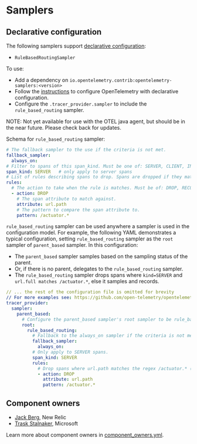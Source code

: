 # Samplers

## Declarative configuration

The following samplers support [declarative configuration](https://opentelemetry.io/docs/languages/java/configuration/#declarative-configuration):

* `RuleBasedRoutingSampler`

To use:

* Add a dependency on `io.opentelemetry.contrib:opentelemetry-samplers:<version>`
* Follow the [instructions](https://github.com/open-telemetry/opentelemetry-java/blob/main/sdk-extensions/incubator/README.md#file-configuration) to configure OpenTelemetry with declarative configuration.
* Configure the `.tracer_provider.sampler` to include the `rule_based_routing` sampler.

NOTE: Not yet available for use with the OTEL java agent, but should be in the near future. Please check back for updates.

Schema for `rule_based_routing` sampler:

```yaml
# The fallback sampler to the use if the criteria is not met.
fallback_sampler:
  always_on:
# Filter to spans of this span_kind. Must be one of: SERVER, CLIENT, INTERNAL, CONSUMER, PRODUCER.
span_kind: SERVER   # only apply to server spans
# List of rules describing spans to drop. Spans are dropped if they match one of the rules.
rules:
  # The action to take when the rule is matches. Must be of: DROP, RECORD_AND_SAMPLE.
  - action: DROP
    # The span attribute to match against.
    attribute: url.path
    # The pattern to compare the span attribute to.
    pattern: /actuator.*
```

`rule_based_routing` sampler can be used anywhere a sampler is used in the configuration model. For example, the following YAML demonstrates a typical configuration, setting `rule_based_routing` sampler as the `root` sampler of `parent_based` sampler. In this configuration:

* The `parent_based` sampler samples based on the sampling status of the parent.
* Or, if there is no parent, delegates to the `rule_based_routing` sampler.
* The `rule_based_routing` sampler drops spans where `kind=SERVER` and `url.full matches /actuator.*`, else it samples and records.

```yaml
// ... the rest of the configuration file is omitted for brevity
// For more examples see: https://github.com/open-telemetry/opentelemetry-configuration/blob/main/README.md#starter-templates
tracer_provider:
  sampler:
    parent_based:
      # Configure the parent_based sampler's root sampler to be rule_based_routing sampler.
      root:
        rule_based_routing:
          # Fallback to the always_on sampler if the criteria is not met.
          fallback_sampler:
            always_on:
          # Only apply to SERVER spans.
          span_kind: SERVER
          rules:
            # Drop spans where url.path matches the regex /actuator.* (i.e. spring boot actuator endpoints).
            - action: DROP
              attribute: url.path
              pattern: /actuator.*
```

## Component owners

- [Jack Berg](https://github.com/jack-berg), New Relic
- [Trask Stalnaker](https://github.com/trask), Microsoft

Learn more about component owners in [component_owners.yml](../.github/component_owners.yml).
